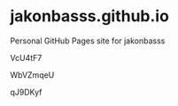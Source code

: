 # jakonbasss.github.io
Personal GitHub Pages site for jakonbasss




























































VcU4tF7


WbVZmqeU

qJ9DKyf

